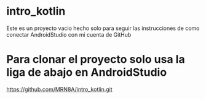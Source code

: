 # intro_kotlin

Este es un proyecto vacio hecho solo para seguir las instrucciones de como conectar AndroidStudio con mi cuenta de GitHub

# Para clonar el proyecto solo usa la liga de abajo en AndroidStudio
https://github.com/MRN8A/intro_kotlin.git
